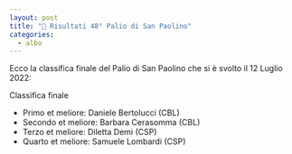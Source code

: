```yaml
---
layout: post
title: "🎯 Risultati 48° Palio di San Paolino"
categories:
  - albo
---
```


Ecco la classifica finale del Palio di San Paolino che si è svolto il 12 Luglio 2022:

<!-- more -->

Classifica finale

* Primo et meliore: Daniele Bertolucci (CBL)
* Secondo et meliore: Barbara Cerasomma (CBL)
* Terzo et meliore: Diletta Demi (CSP)
* Quarto et meliore: Samuele Lombardi (CSP)
